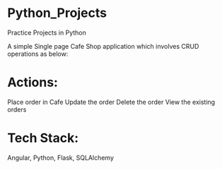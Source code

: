 # Python_Projects
Practice Projects in Python

A simple Single page Cafe Shop application which involves CRUD operations as below:

# Actions:
Place order in Cafe
Update the order
Delete the order
View the existing orders

# Tech Stack:
Angular, Python, Flask, SQLAlchemy
